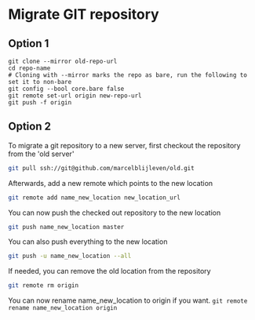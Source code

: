 # Migrate GIT repository
## Option 1
```
git clone --mirror old-repo-url
cd repo-name
# Cloning with --mirror marks the repo as bare, run the following to set it to non-bare
git config --bool core.bare false
git remote set-url origin new-repo-url
git push -f origin
```

## Option 2
To migrate a git repository to a new server, first checkout the repository from the 'old server'

```bash
git pull ssh://git@github.com/marcelblijleven/old.git
```

Afterwards, add a new remote which points to the new location
```bash
git remote add name_new_location new_location_url
```

You can now push the checked out repository to the new location
```bash
git push name_new_location master
```

You can also push everything to the new location
```bash
git push -u name_new_location --all
```

If needed, you can remove the old location from the repository
```bash
git remote rm origin
```

You can now rename name_new_location to origin if you want.
`git remote rename name_new_location origin`

